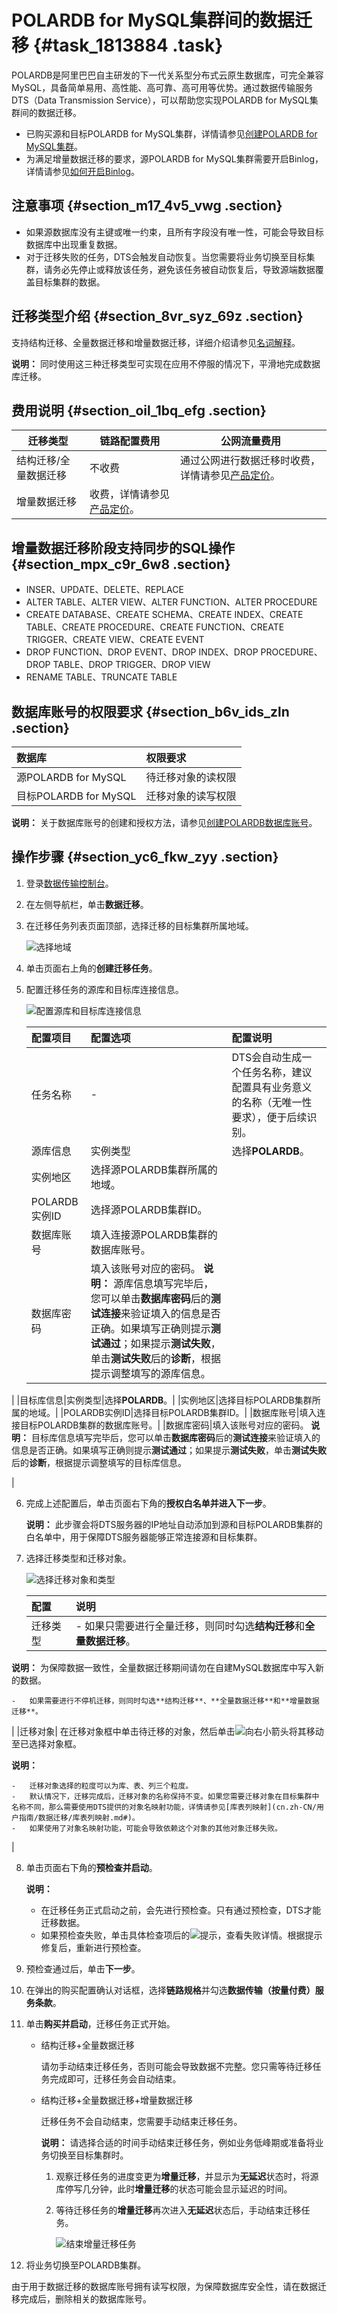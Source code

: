 # POLARDB for MySQL集群间的数据迁移 {#task_1813884 .task}

POLARDB是阿里巴巴自主研发的下一代关系型分布式云原生数据库，可完全兼容MySQL，具备简单易用、高性能、高可靠、高可用等优势。通过数据传输服务DTS（Data Transmission Service），可以帮助您实现POLARDB for MySQL集群间的数据迁移。

-   已购买源和目标POLARDB for MySQL集群，详情请参见[创建POLARDB for MySQL集群](https://help.aliyun.com/document_detail/58769.html)。
-   为满足增量数据迁移的要求，源POLARDB for MySQL集群需要开启Binlog，详情请参见[如何开启Binlog](https://help.aliyun.com/document_detail/113546.html)。

## 注意事项 {#section_m17_4v5_vwg .section}

-   如果源数据库没有主键或唯一约束，且所有字段没有唯一性，可能会导致目标数据库中出现重复数据。
-   对于迁移失败的任务，DTS会触发自动恢复。当您需要将业务切换至目标集群，请务必先停止或释放该任务，避免该任务被自动恢复后，导致源端数据覆盖目标集群的数据。

## 迁移类型介绍 {#section_8vr_syz_69z .section}

支持结构迁移、全量数据迁移和增量数据迁移，详细介绍请参见[名词解释](../../../../cn.zh-CN/产品简介/名词解释.md#)。

**说明：** 同时使用这三种迁移类型可实现在应用不停服的情况下，平滑地完成数据库迁移。

## 费用说明 {#section_oil_1bq_efg .section}

|迁移类型|链路配置费用|公网流量费用|
|----|------|------|
|结构迁移/全量数据迁移|不收费|通过公网进行数据迁移时收费，详情请参见[产品定价](../../../../cn.zh-CN/产品定价/产品定价.md#)。|
|增量数据迁移|收费，详情请参见[产品定价](../../../../cn.zh-CN/产品定价/产品定价.md#)。|

## 增量数据迁移阶段支持同步的SQL操作 {#section_mpx_c9r_6w8 .section}

-   INSER、UPDATE、DELETE、REPLACE
-   ALTER TABLE、ALTER VIEW、ALTER FUNCTION、ALTER PROCEDURE
-   CREATE DATABASE、CREATE SCHEMA、CREATE INDEX、CREATE TABLE、CREATE PROCEDURE、CREATE FUNCTION、CREATE TRIGGER、CREATE VIEW、CREATE EVENT
-   DROP FUNCTION、DROP EVENT、DROP INDEX、DROP PROCEDURE、DROP TABLE、DROP TRIGGER、DROP VIEW
-   RENAME TABLE、TRUNCATE TABLE

## 数据库账号的权限要求 {#section_b6v_ids_zln .section}

|数据库|权限要求|
|:--|:---|
|源POLARDB for MySQL|待迁移对象的读权限|
|目标POLARDB for MySQL|迁移对象的读写权限|

**说明：** 关于数据库账号的创建和授权方法，请参见[创建POLARDB数据库账号](https://help.aliyun.com/document_detail/68508.html?spm=a2c4g.11186623.2.10.3f657dd3d4orj4)。

## 操作步骤 {#section_yc6_fkw_zyy .section}

1.  登录[数据传输控制台](https://dts.console.aliyun.com/)。
2.  在左侧导航栏，单击**数据迁移**。
3.  在迁移任务列表页面顶部，选择迁移的目标集群所属地域。 

    ![选择地域](http://static-aliyun-doc.oss-cn-hangzhou.aliyuncs.com/assets/img/711733/156653786150439_zh-CN.png)

4.  单击页面右上角的**创建迁移任务**。
5.  配置迁移任务的源库和目标库连接信息。 

    ![配置源库和目标库连接信息](http://static-aliyun-doc.oss-cn-hangzhou.aliyuncs.com/assets/img/1436590/156653786156870_zh-CN.png)

    |配置项目|配置选项|配置说明|
    |:---|:---|:---|
    |任务名称|-|DTS会自动生成一个任务名称，建议配置具有业务意义的名称（无唯一性要求），便于后续识别。|
    |源库信息|实例类型|选择**POLARDB**。|
    |实例地区|选择源POLARDB集群所属的地域。|
    |POLARDB实例ID|选择源POLARDB集群ID。|
    |数据库账号|填入连接源POLARDB集群的数据库账号。|
    |数据库密码|填入该账号对应的密码。 **说明：** 源库信息填写完毕后，您可以单击**数据库密码**后的**测试连接**来验证填入的信息是否正确。如果填写正确则提示**测试通过**；如果提示**测试失败**，单击**测试失败**后的**诊断**，根据提示调整填写的源库信息。

 |
    |目标库信息|实例类型|选择**POLARDB**。|
    |实例地区|选择目标POLARDB集群所属的地域。|
    |POLARDB实例ID|选择目标POLARDB集群ID。|
    |数据库账号|填入连接目标POLARDB集群的数据库账号。|
    |数据库密码|填入该账号对应的密码。 **说明：** 目标库信息填写完毕后，您可以单击**数据库密码**后的**测试连接**来验证填入的信息是否正确。如果填写正确则提示**测试通过**；如果提示**测试失败**，单击**测试失败**后的**诊断**，根据提示调整填写的目标库信息。

 |

6.  完成上述配置后，单击页面右下角的**授权白名单并进入下一步**。 

    **说明：** 此步骤会将DTS服务器的IP地址自动添加到源和目标POLARDB集群的白名单中，用于保障DTS服务器能够正常连接源和目标集群。

7.  选择迁移类型和迁移对象。 

    ![选择迁移对象和类型](http://static-aliyun-doc.oss-cn-hangzhou.aliyuncs.com/assets/img/1436590/156653786156880_zh-CN.png)

    |配置|说明|
    |:-|:-|
    |迁移类型|     -   如果只需要进行全量迁移，则同时勾选**结构迁移**和**全量数据迁移**。

**说明：** 为保障数据一致性，全量数据迁移期间请勿在自建MySQL数据库中写入新的数据。

    -   如果需要进行不停机迁移，则同时勾选**结构迁移**、**全量数据迁移**和**增量数据迁移**。
 |
    |迁移对象| 在迁移对象框中单击待迁移的对象，然后单击![向右小箭头](http://static-aliyun-doc.oss-cn-hangzhou.aliyuncs.com/assets/img/79929/156653786140698_zh-CN.png)将其移动至已选择对象框。

 **说明：** 

    -   迁移对象选择的粒度可以为库、表、列三个粒度。
    -   默认情况下，迁移完成后，迁移对象的名称保持不变。如果您需要迁移对象在目标集群中名称不同，那么需要使用DTS提供的对象名映射功能，详情请参见[库表列映射](cn.zh-CN/用户指南/数据迁移/库表列映射.md#)。
    -   如果使用了对象名映射功能，可能会导致依赖这个对象的其他对象迁移失败。
 |

8.  单击页面右下角的**预检查并启动**。 

    **说明：** 

    -   在迁移任务正式启动之前，会先进行预检查。只有通过预检查，DTS才能迁移数据。
    -   如果预检查失败，单击具体检查项后的![提示](http://static-aliyun-doc.oss-cn-hangzhou.aliyuncs.com/assets/img/17095/156653786147468_zh-CN.png)，查看失败详情。根据提示修复后，重新进行预检查。
9.  预检查通过后，单击**下一步**。
10. 在弹出的购买配置确认对话框，选择**链路规格**并勾选**数据传输（按量付费）服务条款**。
11. 单击**购买并启动**，迁移任务正式开始。 
    -   结构迁移+全量数据迁移

        请勿手动结束迁移任务，否则可能会导致数据不完整。您只需等待迁移任务完成即可，迁移任务会自动结束。

    -   结构迁移+全量数据迁移+增量数据迁移

        迁移任务不会自动结束，您需要手动结束迁移任务。

        **说明：** 请选择合适的时间手动结束迁移任务，例如业务低峰期或准备将业务切换至目标集群时。

        1.  观察迁移任务的进度变更为**增量迁移**，并显示为**无延迟**状态时，将源库停写几分钟，此时**增量迁移**的状态可能会显示延迟的时间。
        2.  等待迁移任务的**增量迁移**再次进入**无延迟**状态后，手动结束迁移任务。

            ![结束增量迁移任务](http://static-aliyun-doc.oss-cn-hangzhou.aliyuncs.com/assets/img/17104/156653786147604_zh-CN.png)

12. 将业务切换至POLARDB集群。

由于用于数据迁移的数据库账号拥有读写权限，为保障数据库安全性，请在数据迁移完成后，删除相关的数据库账号。

